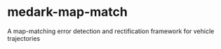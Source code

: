 # medark-map-match
A map-matching error detection and rectification framework for vehicle trajectories
